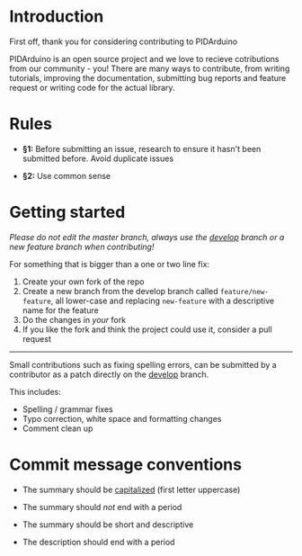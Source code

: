 # Introduction

First off, thank you for considering contributing to PIDArduino

PIDArduino is an open source project and we love to recieve cotributions from our community - you! There are many ways to contribute, from writing tutorials, improving the documentation, submitting bug reports and feature request or writing code for the actual library.

# Rules

* **§1:** Before submitting an issue, research to ensure it hasn't been submitted before. Avoid duplicate issues

* **§2:** Use common sense

# Getting started

*Please do not edit the master branch, always use the [develop](https://github.com/DonnyCraft1/PIDArduino/tree/develop) branch or a new feature branch when contributing!*

For something that is bigger than a one or two line fix:

1. Create your own fork of the repo
2. Create a new branch from the develop branch called `feature/new-feature`, all lower-case and replacing `new-feature` with a descriptive name for the feature
3. Do the changes in *your* fork
4. If you like the fork and think the project could use it, consider a pull request

---

Small contributions such as fixing spelling errors, can be submitted by a contributor as a patch directly on the [develop](https://github.com/DonnyCraft1/PIDArduino/tree/develop) branch.

This includes:

* Spelling / grammar fixes
* Typo correction, white space and formatting changes
* Comment clean up

# Commit message conventions

* The summary should be [capitalized](https://en.wikipedia.org/wiki/Capitalization) (first letter uppercase)

* The summary should *not* end with a period

* The summary should be short and descriptive

* The description should end with a period

